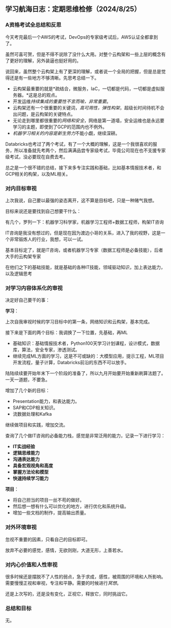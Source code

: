 ## 学习航海日志：定期思维检修（2024/8/25）

### A资格考试全总结和反思

今天考完最后一个AWS的考试，DevOps的专家级考试后，AWS认证全都拿到了。

虽然可喜可贺，但是不得不说除了没什么大用。对整个云构架和一些上层的概念有了更好的理解，另外装逼也挺好用的。

说回来，虽然整个云构架上有了更深的理解，或者说一个全局的把握，但是总是觉得还是有一些地方不够清晰。先思考总结一下。

- 云构架最重要的就是*疏结合，微服务，IaC，一切都是代码，一切都是虚拟服务器。*这是总的观点。
- 开发运维*持续集成的重要性不言而喻，非常重要*。
- 云构架还有一个很重要的关键词，*高可用性，弹性构架*，超级长时间待机不会出问题，是云构架的关键特点。
- 无论走到哪里都很重要的*网络和安全*，网络是第一道墙，安全运维也是永远要学习的主题，即使到了GCP的范围内也不例外。
- *机器学习相关的内容是新生势力*不能小觑，继续深耕。

Databricks也考过了两个考试，有了一个大概的理解，这是一个我很喜欢的服务，所以准备就先考两个，然后满满品尝专家级考试，毕竟公司现在也不支援专家级考试，没必要现在自费去考。

总之是一个很不错的总结，接下来多专注实践和基础，比如基本情报技术者，和GCP相关的构架，以及ML相关。

### 对内目标审视

上次我说，自己要以最强的姿态离开，这不算是目标吧，只是一种赌气我想。

目标来说还是要找到自己想要干什么：

有几个，罗列一下：机器学习科学家，机器学习工程师+数据工程师，构架IT咨询

IT咨询是我没有想过的，但是现在因为渡边小哥的关系，进入了我的视野，这是一个非常锻炼人的行业，我想，可以一试。

基本目标定了，就是IT咨询，或者机器学习专家（数据工程师是必备技能），后者大手的云构架专家

在他们之下的基础技能，就是基础的各种IT技能，领域驱动知识，加上表达能力，以及逻辑思考

### 对学习内容体系化的审视

决定好自己要干的事：

**学习**：

上次自我审视时候的学习目标中的第一条，网络知识和云构架，基本完成。

接下来是下面的两个目标：我调换了一下位置，先基础，再ML

- 基础知识：基础情报技术者，Python100天学习计划课程，设计模式，数据库，算法，安全专家，渗透测试。
- 继续完成ML方面的学习，这是不可或缺的：大模型应用，提示工程，ML项目开发流程，量子计算，Databricks前沿的东西不可以放手。

陆陆续续要开始年末下一个阶段的准备了，所以九月开始要开始重新刷算法题了。一天一道题，不要急。

增加了几个新的目标：

- Presentation能力，和表达能力。
- SAP和CDP相关知识。
- 流数据处理和Kafka

继续做项目和实践，增加交流。

查询了几个做IT咨询的必备能力栈，感觉是非常泛用的能力，记录一下进行学习：

- **IT实战经验**
- **逻辑思维能力**
- **沟通表达能力**
- **具备宏观视角和高度**
- **掌握方法论和模型**
- **快速持续学习能力**

**项目**：

- 将自己担当的项目一丝不苟的做好。
- 然后想一想有什么可以优化的地方，进行优化和系统升级。
- 增加一些文档的制作，提高输出质量。


### 对外环境审视

忽视不重要的因素，只看自己的目标即可。

放弃不必要的感觉，感情，无欲则刚，大道无形，上善若水。

### 对内心价值和人性审视

很多时候还是摆脱不了人性的弱点，急于求成，感性，被周围的环境和人所影响。需要慢慢正视和审视，专注和平静。需要的时候进行*冥想*。

还是上次写的，还是没有变化，正视它，释放它，同时挑战它。

### 总结和目标

无。
